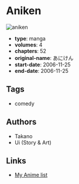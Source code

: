 # Aniken

![aniken](https://cdn.myanimelist.net/images/manga/1/202400.jpg)

-   **type**: manga
-   **volumes**: 4
-   **chapters**: 52
-   **original-name**: あにけん
-   **start-date**: 2006-11-25
-   **end-date**: 2006-11-25

## Tags

-   comedy

## Authors

-   Takano
-   Ui (Story & Art)

## Links

-   [My Anime list](https://myanimelist.net/manga/110431/Aniken)
